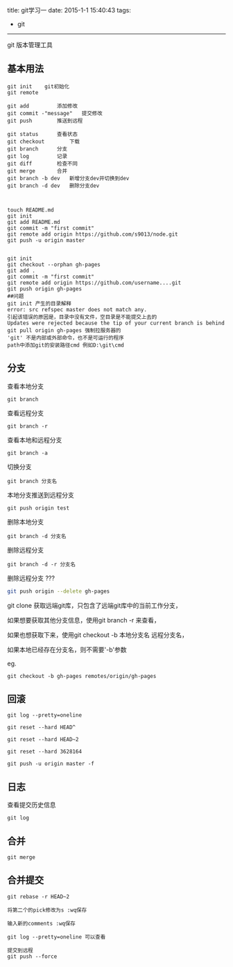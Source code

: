 title: git学习一
date: 2015-1-1 15:40:43
tags:
- git
---

git 版本管理工具
<!--more-->

## 基本用法
	git init 	git初始化
	git remote	
	
	git add			添加修改
	git commit -"message"	提交修改
	git push		推送到远程
	
	git status		查看状态
	git checkout		下载
	git branch		分支
	git log			记录
	git diff		检查不同
	git merge		合并
	git branch -b dev	新增分支dev并切换到dev
	git branch -d dev	删除分支dev
	
	
	
	touch README.md
	git init
	git add README.md
	git commit -m "first commit"
	git remote add origin https://github.com/s9013/node.git
	git push -u origin master
	
	
	git init
	git checkout --orphan gh-pages
	git add .
	git commit -m "first commit"
	git remote add origin https://github.com/username....git
	git push origin gh-pages
	##问题
	git init 产生的目录解释
	error: src refspec master does not match any.
	引起该错误的原因是，目录中没有文件，空目录是不能提交上去的
	Updates were rejected because the tip of your current branch is behind
	git pull origin gh-pages 强制拉服务器的
	'git' 不是内部或外部命令，也不是可运行的程序
	path中添加git的安装路径cmd 例如D:\git\cmd




## 分支

查看本地分支
~~~
git branch
~~~

查看远程分支
~~~
git branch -r
~~~

查看本地和远程分支
~~~
git branch -a
~~~

切换分支
~~~
git branch 分支名
~~~

本地分支推送到远程分支
~~~
git push origin test  
~~~

删除本地分支
~~~
git branch -d 分支名
~~~

删除远程分支
~~~
git branch -d -r 分支名
~~~

删除远程分支 ??? 
~~~bash
git push origin --delete gh-pages
~~~


git clone 获取远端git库，只包含了远端git库中的当前工作分支，

如果想要获取其他分支信息，使用git branch -r 来查看，

如果也想获取下来，使用git checkout -b 本地分支名 远程分支名，

如果本地已经存在分支名，则不需要'-b'参数

eg.
~~~
git checkout -b gh-pages remotes/origin/gh-pages
~~~


## 回滚

~~~
git log --pretty=oneline

git reset --hard HEAD^

git reset --hard HEAD~2

git reset --hard 3628164

git push -u origin master -f
~~~

## 日志
查看提交历史信息
~~~
git log
~~~

## 合并
~~~
git merge
~~~

## 合并提交
~~~
git rebase -r HEAD~2

将第二个的pick修改为s :wq保存

输入新的comments :wq保存

git log --pretty=oneline 可以查看

提交到远程
git push --force
~~~


